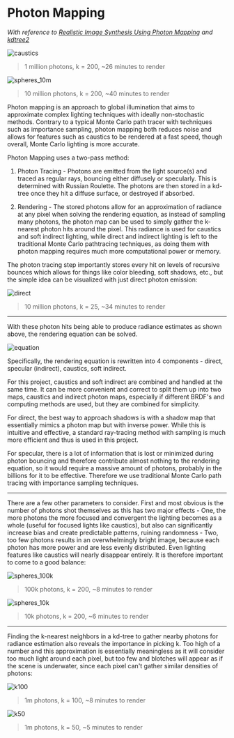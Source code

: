 # Photon Mapping

*With reference to [Realistic Image Synthesis Using Photon Mapping](http://graphics.ucsd.edu/~henrik/papers/book/) and [kdtree2](https://github.com/jmhodges/kdtree2)*

![caustics](https://i.imgur.com/S2vsZ0N.png)
> 1 million photons, k = 200, ~26 minutes to render

![spheres_10m](https://i.imgur.com/9OSZair.png)
> 10 million photons, k = 200, ~40 minutes to render

Photon mapping is an approach to global illumination that aims to approximate complex lighting techniques with ideally non-stochastic methods. Contrary to a typical Monte Carlo path tracer with techniques such as importance sampling, photon mapping both reduces noise and allows for features such as caustics to be rendered at a fast speed, though overall, Monte Carlo lighting is more accurate.

Photon Mapping uses a two-pass method:

1. Photon Tracing - Photons are emitted from the light source(s) and traced as regular rays, bouncing either diffusely or specularly. This is determined with Russian Roulette. The photons are then stored in a kd-tree once they hit a diffuse surface, or destroyed if absorbed.

2. Rendering - The stored photons allow for an approximation of radiance at any pixel when solving the rendering equation, as instead of sampling many photons, the photon map can be used to simply gather the k-nearest photon hits around the pixel. This radiance is used for caustics and soft indirect lighting, while direct and indirect lighting is left to the traditional Monte Carlo pathtracing techniques, as doing them with photon mapping requires much more computational power or memory.

The photon tracing step importantly stores every hit on levels of recursive bounces which allows for things like color bleeding, soft shadows, etc., but the simple idea can be visualized with just direct photon emission:

![direct](https://i.imgur.com/qXh3FE8.png)
> 10 million photons, k = 25, ~34 minutes to render

---

With these photon hits being able to produce radiance estimates as shown above, the rendering equation can be solved.

![equation](https://i.imgur.com/GS9HDXg.png)

Specifically, the rendering equation is rewritten into 4 components - direct, specular (indirect), caustics, soft indirect.

For this project, caustics and soft indirect are combined and handled at the same time. It can be more convenient and correct to split them up into two maps, caustics and indirect photon maps, especially if different BRDF's and computing methods are used, but they are combined for simplicity.

For direct, the best way to approach shadows is with a shadow map that essentially mimics a photon map but with inverse power. While this is intuitive and effective, a standard ray-tracing method with sampling is much more efficient and thus is used in this project.

For specular, there is a lot of information that is lost or minimized during photon bouncing and therefore contribute almost nothing to the rendering equation, so it would require a massive amount of photons, probably in the billions for it to be effective. Therefore we use traditional Monte Carlo path tracing with importance sampling techniques.

---

There are a few other parameters to consider. First and most obvious is the number of photons shot themselves as this has two major effects - One, the more photons the more focused and convergent the lighting becomes as a whole (useful for focused lights like caustics), but also can significantly increase bias and create predictable patterns, ruining randomness - Two, too few photons results in an overwhelmingly bright image, because each photon has more power and are less evenly distributed. Even lighting features like caustics will nearly disappear entirely. It is therefore important to come to a good balance:

![spheres_100k](https://i.imgur.com/8raRbsj.png)
> 100k photons, k = 200, ~8 minutes to render

![spheres_10k](https://i.imgur.com/phhbF81.png)
> 10k photons, k = 200, ~6 minutes to render

---

Finding the k-nearest neighbors in a kd-tree to gather nearby photons for radiance estimation also reveals the importance in picking k. Too high of a number and this approximation is essentially meaningless as it will consider too much light around each pixel, but too few and blotches will appear as if the scene is underwater, since each pixel can't gather similar densities of photons:

![k100](https://i.imgur.com/GBoxzbo.png)
> 1m photons, k = 100, ~8 minutes to render

![k50](https://i.imgur.com/MP9RPmO.png)
> 1m photons, k = 50, ~5 minutes to render